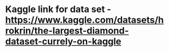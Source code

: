 # Kaggle link for data set - https://www.kaggle.com/datasets/hrokrin/the-largest-diamond-dataset-currely-on-kaggle
